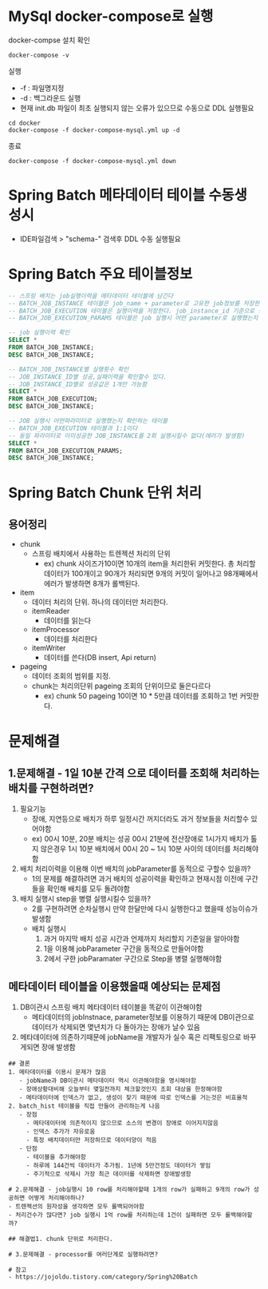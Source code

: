 # MySql docker-compose로 실행
docker-compse 설치 확인
```
docker-compose -v
```
실행
- -f : 파일명지정
- -d : 백그라운드 실행
- 현재 init.db 파일이 최초 실행되지 않는 오류가 있으므로 수동으로 DDL 실행필요
```
cd docker
docker-compose -f docker-compose-mysql.yml up -d
```
종료
```
docker-compose -f docker-compose-mysql.yml down
```
# Spring Batch 메타데이터 테이블 수동생성시
- IDE파일검색 > "schema-" 검색후 DDL 수동 실행필요

# Spring Batch 주요 테이블정보
```sql
-- 스프링 배치는 job실행이력을 메타데이터 테이블에 남긴다
-- BATCH_JOB_INSTANCE 테이블은 job_name + parameter로 고유한 job정보를 저장한다
-- BATCH_JOB_EXECUTION 테이블은 실행이력을 저장한다. job_instance_id 기준으로 성공이력이 없으면 재실행가능하다
-- BATCH_JOB_EXECUTION_PARAMS 테이블은 job 실행시 어떤 parameter로 실행했는지 저장하는 테이블이다.

-- job 실행이력 확인
SELECT *
FROM BATCH_JOB_INSTANCE;
DESC BATCH_JOB_INSTANCE;

-- BATCH_JOB_INSTANCE별 실행횟수 확인
-- JOB_INSTANCE_ID별 성공,실패이력을 확인할수 있다.
-- JOB_INSTANCE_ID별로 성공값은 1개만 가능함
SELECT *
FROM BATCH_JOB_EXECUTION;
DESC BATCH_JOB_INSTANCE;

-- JOB 실행시 어떤파라미터로 실행했는지 확인하는 테이블
-- BATCH_JOB_EXECUTION 테이블과 1:1이다
-- 동일 파라미터로 이미성공한 JOB_INSTANCE를 2회 실행시킬수 없다(에러가 발생함)
SELECT *
FROM BATCH_JOB_EXECUTION_PARAMS;
DESC BATCH_JOB_INSTANCE;

```
# Spring Batch Chunk 단위 처리
## 용어정리
- chunk
  - 스프링 배치에서 사용하는 트렌젝션 처리의 단위
    - ex) chunk 사이즈가10이면 10개의 item을 처리한뒤 커밋한다. 총 처리할데이터가 100개이고 90개가 처리되면 9개의 커밋이 일어나고 98개째에서 에러가 발생하면 8개가 롤백된다.
- item 
  - 데이터 처리의 단위. 하나의 데이터만 처리한다.
  - itemReader
    - 데이터를 읽는다
  - itemProcessor
    - 데이터를 처리한다
  - itemWriter
    - 데이터를 쓴다(DB insert, Api return) 
- pageing
  - 데이터 조회의 범위를 지정. 
  - chunk는 처리의단위 pageing 조회의 단위이므로 둘은다르다
    - ex) chunk 50 pageing 10이면 10 * 5만큼 데이터를 조회하고 1번 커밋한다.

# 문제해결
## 1.문제해결 - 1일 10분 간격 으로 데이터를 조회해 처리하는 배치를 구현하려면?
1. 필요기능
   - 장애, 지연등으로 배치가 하루 일정시간 꺼지더라도 과거 정보들을 처리할수 있어야함
   - ex) 00시 10분, 20분 배치는 성공 00시 21분에 전산장애로 1시가지 배치가 톨지 않은경우 1시 10분 배치에서 00시 20 ~ 1시 10분 사이의 데이터를 처리해야함
2. 배치 처리이력을 이용해 이번 배치의 jobParameter를 동적으로 구할수 있을까?
   - 1의 문제를 해결하려면 과거 배치의 성공이력을 확인하고 현재시점 이전에 구간들을 확인해 배치를 모두 돌려야함
3. 배치 실행시 step을 병렬 실행시킬수 있을까?
   - 2를 구현하려면 순차실행시 만약 한달만에 다시 실행한다고 했을때 성능이슈가 발생함
   - 배치 실행시 
     1. 과거 마지막 배치 성공 시간과 언제까지 처리할지 기준일을 알아야함
     2. 1을 이용해 jobParameter 구간을 동적으로 만들어야함
     3. 2에서 구한 jobParamater 구간으로 Step을 병렬 실행해야함

## 메타데이터 테이블을 이용했을때 예상되는 문제점
1. DB이관시 스프링 배치 메타데이터 테이블을 똑같이 이관해야함
   - 메타데이터의 jobInstnace, parameter정보를 이용하기 때문에 DB이관으로 데이터가 삭제되면 몆년치가 다 돌아가는 장애가 날수 있음
2. 메타데이터에 의존하기때문에 jobName을 개발자가 실수 혹은 리팩토링으로 바꾸게되면 장애 발생함
~~~~
## 결론
1. 메타데이터를 이용시 문제가 많음
   - jobName과 DB이관시 메타데이터 역시 이관해야함을 명시해야함
   - 장애상황대비해 오늘부터 몆일전까지 체크할것인지 조회 대상을 한정해야함
   - 메타데이터에 인덱스가 없고, 생성이 잦기 때문에 따로 인덱스를 거는것은 비효율적
2. batch_hist 테이블을 직접 만들어 관리하는게 나음
   - 장점
     - 메타데이터에 의존적이지 않으므로 소스의 변경이 장애로 이어지지않음
     - 인덱스 추가가 자유로움
     - 특정 배치데이터만 저장하므로 데이터양이 적음
   - 단점
     - 테이블을 추가해야함
     - 하루에 144건씩 데이터가 추가됨. 1년에 5만건정도 데이터가 쌓임
     - 주기적으로 삭제시 가장 최근 데이터를 삭제하면 장애발생함

# 2.문제해결 - job실행시 10 row를 처리해야할때 1개의 row가 실패하고 9개의 row가 성공하면 어떻게 처리해야하나?
- 트렌젝션의 원자성을 생각하면 모두 롤백되어야함
- 처리건수가 많다면? job 실행시 1억 row를 처리하는데 1건이 실패하면 모두 롤백해야할까?

## 해결법1. chunk 단위로 처리한다.

# 3.문제해결 - processor를 여러단계로 실행하려면?

# 참고 
- https://jojoldu.tistory.com/category/Spring%20Batch